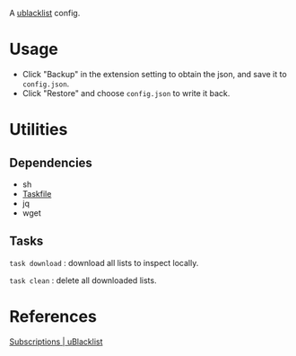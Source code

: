 A [ublacklist](https://github.com/iorate/ublacklist) config.

# Usage

- Click "Backup" in the extension setting to obtain the json, and save it to `config.json`.
- Click "Restore" and choose `config.json` to write it back.

# Utilities

## Dependencies

- sh
- [Taskfile](https://taskfile.dev)
- jq
- wget

## Tasks

`task download`
: download all lists to inspect locally.

`task clean`
: delete all downloaded lists.

# References

[Subscriptions | uBlacklist](https://iorate.github.io/ublacklist/subscriptions)
